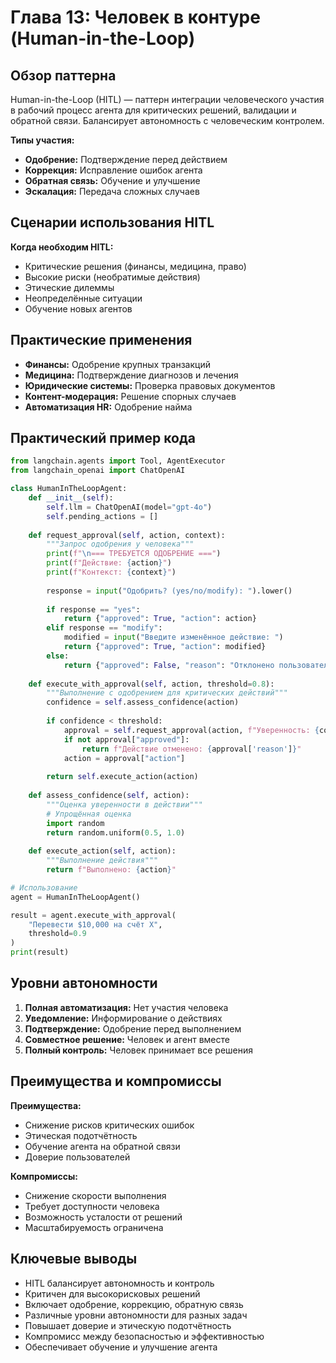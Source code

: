 # Глава 13: Человек в контуре (Human-in-the-Loop)

## Обзор паттерна

Human-in-the-Loop (HITL) — паттерн интеграции человеческого участия в рабочий процесс агента для критических решений, валидации и обратной связи. Балансирует автономность с человеческим контролем.

**Типы участия:**
- **Одобрение:** Подтверждение перед действием
- **Коррекция:** Исправление ошибок агента
- **Обратная связь:** Обучение и улучшение
- **Эскалация:** Передача сложных случаев

## Сценарии использования HITL

**Когда необходим HITL:**
- Критические решения (финансы, медицина, право)
- Высокие риски (необратимые действия)
- Этические дилеммы
- Неопределённые ситуации
- Обучение новых агентов

## Практические применения

- **Финансы:** Одобрение крупных транзакций
- **Медицина:** Подтверждение диагнозов и лечения
- **Юридические системы:** Проверка правовых документов
- **Контент-модерация:** Решение спорных случаев
- **Автоматизация HR:** Одобрение найма

## Практический пример кода

```python
from langchain.agents import Tool, AgentExecutor
from langchain_openai import ChatOpenAI

class HumanInTheLoopAgent:
    def __init__(self):
        self.llm = ChatOpenAI(model="gpt-4o")
        self.pending_actions = []
    
    def request_approval(self, action, context):
        """Запрос одобрения у человека"""
        print(f"\n=== ТРЕБУЕТСЯ ОДОБРЕНИЕ ===")
        print(f"Действие: {action}")
        print(f"Контекст: {context}")
        
        response = input("Одобрить? (yes/no/modify): ").lower()
        
        if response == "yes":
            return {"approved": True, "action": action}
        elif response == "modify":
            modified = input("Введите изменённое действие: ")
            return {"approved": True, "action": modified}
        else:
            return {"approved": False, "reason": "Отклонено пользователем"}
    
    def execute_with_approval(self, action, threshold=0.8):
        """Выполнение с одобрением для критических действий"""
        confidence = self.assess_confidence(action)
        
        if confidence < threshold:
            approval = self.request_approval(action, f"Уверенность: {confidence}")
            if not approval["approved"]:
                return f"Действие отменено: {approval['reason']}"
            action = approval["action"]
        
        return self.execute_action(action)
    
    def assess_confidence(self, action):
        """Оценка уверенности в действии"""
        # Упрощённая оценка
        import random
        return random.uniform(0.5, 1.0)
    
    def execute_action(self, action):
        """Выполнение действия"""
        return f"Выполнено: {action}"

# Использование
agent = HumanInTheLoopAgent()

result = agent.execute_with_approval(
    "Перевести $10,000 на счёт X",
    threshold=0.9
)
print(result)
```

## Уровни автономности

1. **Полная автоматизация:** Нет участия человека
2. **Уведомление:** Информирование о действиях
3. **Подтверждение:** Одобрение перед выполнением
4. **Совместное решение:** Человек и агент вместе
5. **Полный контроль:** Человек принимает все решения

## Преимущества и компромиссы

**Преимущества:**
- Снижение рисков критических ошибок
- Этическая подотчётность
- Обучение агента на обратной связи
- Доверие пользователей

**Компромиссы:**
- Снижение скорости выполнения
- Требует доступности человека
- Возможность усталости от решений
- Масштабируемость ограничена

## Ключевые выводы

- HITL балансирует автономность и контроль
- Критичен для высокорисковых решений
- Включает одобрение, коррекцию, обратную связь
- Различные уровни автономности для разных задач
- Повышает доверие и этическую подотчётность
- Компромисс между безопасностью и эффективностью
- Обеспечивает обучение и улучшение агента

